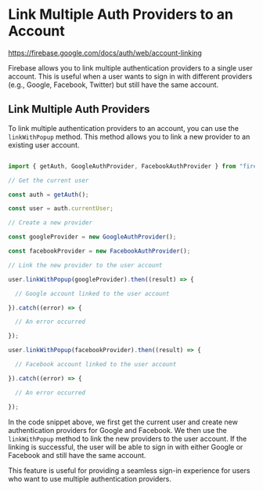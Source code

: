 # Link Multiple Auth Providers to an Account

<https://firebase.google.com/docs/auth/web/account-linking>

Firebase allows you to link multiple authentication providers to a single user account. This is useful when a user wants to sign in with different providers (e.g., Google, Facebook, Twitter) but still have the same account.

## Link Multiple Auth Providers

To link multiple authentication providers to an account, you can use the `linkWithPopup` method. This method allows you to link a new provider to an existing user account.

```javascript

import { getAuth, GoogleAuthProvider, FacebookAuthProvider } from "firebase/auth";

// Get the current user

const auth = getAuth();

const user = auth.currentUser;

// Create a new provider

const googleProvider = new GoogleAuthProvider();

const facebookProvider = new FacebookAuthProvider();

// Link the new provider to the user account

user.linkWithPopup(googleProvider).then((result) => {

  // Google account linked to the user account

}).catch((error) => {

  // An error occurred

});

user.linkWithPopup(facebookProvider).then((result) => {

  // Facebook account linked to the user account

}).catch((error) => {

  // An error occurred

});

```

In the code snippet above, we first get the current user and create new authentication providers for Google and Facebook. We then use the `linkWithPopup` method to link the new providers to the user account. If the linking is successful, the user will be able to sign in with either Google or Facebook and still have the same account.

This feature is useful for providing a seamless sign-in experience for users who want to use multiple authentication providers.
